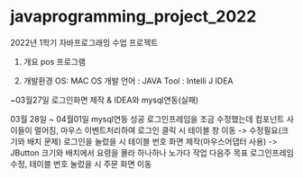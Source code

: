 # javaprogramming_project_2022
2022년 1학기 자바프로그래밍 수업 프로젝트
1. 개요
pos 프로그램

2. 개발환경
OS: MAC OS
개발 언어 : JAVA
Tool : Intelli J IDEA

~03월27일
로그인화면 제작 & IDEA와 mysql연동(실패)

03월 28일 ~ 04월01일
mysql연동 성공
로그인프레임을 조금 수정했는데 컴포넌트 사이들이 멀어짐, 마우스 이벤트처리하여 로그인 클릭 시 테이블 창 이동 -> 수정필요(크기와 배치 문제)
로그인을 눌렀을 시 테이블 번호 화면 제작(마우스어댑터 사용) -> JButton 크기와 배치에서 요령을 몰라 하나하나 노가다 작업
다음주 목표 로그인프레임 수정, 테이블 번호 눌렀을 시 주문 화면 이동
